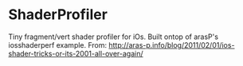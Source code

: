 ShaderProfiler
==============

Tiny fragment/vert shader profiler for iOs.
Built ontop of arasP's iosshaderperf example. From:
http://aras-p.info/blog/2011/02/01/ios-shader-tricks-or-its-2001-all-over-again/